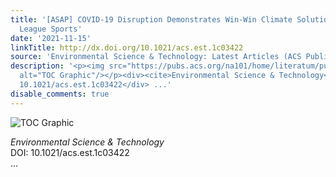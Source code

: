 ```yaml
---
title: '[ASAP] COVID-19 Disruption Demonstrates Win-Win Climate Solutions for Major
  League Sports'
date: '2021-11-15'
linkTitle: http://dx.doi.org/10.1021/acs.est.1c03422
source: 'Environmental Science & Technology: Latest Articles (ACS Publications)'
description: '<p><img src="https://pubs.acs.org/na101/home/literatum/publisher/achs/journals/content/esthag/0/esthag.ahead-of-print/acs.est.1c03422/20211110/images/medium/es1c03422_0005.gif"
  alt="TOC Graphic"/></p><div><cite>Environmental Science & Technology</cite></div><div>DOI:
  10.1021/acs.est.1c03422</div> ...'
disable_comments: true
---
```

<p><img src="https://pubs.acs.org/na101/home/literatum/publisher/achs/journals/content/esthag/0/esthag.ahead-of-print/acs.est.1c03422/20211110/images/medium/es1c03422_0005.gif" alt="TOC Graphic"/></p><div><cite>Environmental Science & Technology</cite></div><div>DOI: 10.1021/acs.est.1c03422</div> ...